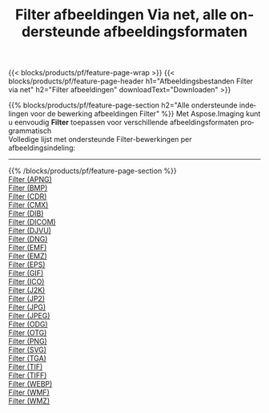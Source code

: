 ﻿---
title: Filter afbeeldingen Via net, alle ondersteunde afbeeldingsformaten 
weight: 3920
url: /nl/net/filter 
lang: nl
langdirlevel: 2
locales: zh-hans,ja,it,ru,de,es,fr,nl,id,lt,pl,pt,vi,tr,ko,zh-hant,ar,hi,th,sv,cs,uk,he
description: Met behulp van Aspose.Imaging kunt u eenvoudig Filter afbeeldingen maken via net
---

{{< blocks/products/pf/feature-page-wrap >}}
{{< blocks/products/pf/feature-page-header h1="Afbeeldingsbestanden Filter via net" h2="Filter afbeeldingen" downloadText="Downloaden" >}}


{{% blocks/products/pf/feature-page-section  h2="Alle ondersteunde indelingen voor de bewerking afbeeldingen Filter" %}}
Met Aspose.Imaging kunt u eenvoudig **Filter** toepassen voor verschillende afbeeldingsformaten programmatisch
<br/>
Volledige lijst met ondersteunde Filter-bewerkingen per afbeeldingsindeling:
<hr/>
{{% /blocks/products/pf/feature-page-section %}}
<div class="container-fluid productfamilypage bg-gray">
    <div class="convertypes bg-gray agp-content section">
        <div class="container">
		<div class="row other-converters">
		    <div class='col-md-2 other-converter remove-lp remove-rp'><a href="/imaging/nl/net/filter/apng" >Filter (APNG)</a></div><div class='col-md-2 other-converter remove-lp remove-rp'><a href="/imaging/nl/net/filter/bmp" >Filter (BMP)</a></div><div class='col-md-2 other-converter remove-lp remove-rp'><a href="/imaging/nl/net/filter/cdr" >Filter (CDR)</a></div><div class='col-md-2 other-converter remove-lp remove-rp'><a href="/imaging/nl/net/filter/cmx" >Filter (CMX)</a></div><div class='col-md-2 other-converter remove-lp remove-rp'><a href="/imaging/nl/net/filter/dib" >Filter (DIB)</a></div><div class='col-md-2 other-converter remove-lp remove-rp'><a href="/imaging/nl/net/filter/dicom" >Filter (DICOM)</a></div><div class='col-md-2 other-converter remove-lp remove-rp'><a href="/imaging/nl/net/filter/djvu" >Filter (DJVU)</a></div><div class='col-md-2 other-converter remove-lp remove-rp'><a href="/imaging/nl/net/filter/dng" >Filter (DNG)</a></div><div class='col-md-2 other-converter remove-lp remove-rp'><a href="/imaging/nl/net/filter/emf" >Filter (EMF)</a></div><div class='col-md-2 other-converter remove-lp remove-rp'><a href="/imaging/nl/net/filter/emz" >Filter (EMZ)</a></div><div class='col-md-2 other-converter remove-lp remove-rp'><a href="/imaging/nl/net/filter/eps" >Filter (EPS)</a></div><div class='col-md-2 other-converter remove-lp remove-rp'><a href="/imaging/nl/net/filter/gif" >Filter (GIF)</a></div><div class='col-md-2 other-converter remove-lp remove-rp'><a href="/imaging/nl/net/filter/ico" >Filter (ICO)</a></div><div class='col-md-2 other-converter remove-lp remove-rp'><a href="/imaging/nl/net/filter/j2k" >Filter (J2K)</a></div><div class='col-md-2 other-converter remove-lp remove-rp'><a href="/imaging/nl/net/filter/jp2" >Filter (JP2)</a></div><div class='col-md-2 other-converter remove-lp remove-rp'><a href="/imaging/nl/net/filter/jpg" >Filter (JPG)</a></div><div class='col-md-2 other-converter remove-lp remove-rp'><a href="/imaging/nl/net/filter/jpeg" >Filter (JPEG)</a></div><div class='col-md-2 other-converter remove-lp remove-rp'><a href="/imaging/nl/net/filter/odg" >Filter (ODG)</a></div><div class='col-md-2 other-converter remove-lp remove-rp'><a href="/imaging/nl/net/filter/otg" >Filter (OTG)</a></div><div class='col-md-2 other-converter remove-lp remove-rp'><a href="/imaging/nl/net/filter/png" >Filter (PNG)</a></div><div class='col-md-2 other-converter remove-lp remove-rp'><a href="/imaging/nl/net/filter/svg" >Filter (SVG)</a></div><div class='col-md-2 other-converter remove-lp remove-rp'><a href="/imaging/nl/net/filter/tga" >Filter (TGA)</a></div><div class='col-md-2 other-converter remove-lp remove-rp'><a href="/imaging/nl/net/filter/tif" >Filter (TIF)</a></div><div class='col-md-2 other-converter remove-lp remove-rp'><a href="/imaging/nl/net/filter/tiff" >Filter (TIFF)</a></div><div class='col-md-2 other-converter remove-lp remove-rp'><a href="/imaging/nl/net/filter/webp" >Filter (WEBP)</a></div><div class='col-md-2 other-converter remove-lp remove-rp'><a href="/imaging/nl/net/filter/wmf" >Filter (WMF)</a></div><div class='col-md-2 other-converter remove-lp remove-rp'><a href="/imaging/nl/net/filter/wmz" >Filter (WMZ)</a></div>
                </div>
        </div>
    </div>
</div>
<br/>
